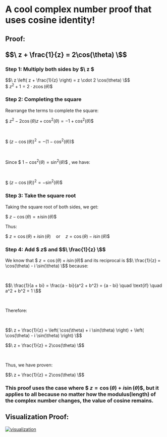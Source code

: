 # A cool complex number proof that uses cosine identity!

## Proof:<br><br> $$\ z + \frac{1}{z} = 2\cos(\theta) \$$

### Step 1: Multiply both sides by $\ z \$
$$\
z \left( z + \frac{1}{z} \right) = z \cdot 2 \cos(\theta)
\$$
<br>
$$\
z^2 + 1 = 2 \cdot z \cos(\theta)
\$$

### Step 2: Completing the square
Rearrange the terms to complete the square:

$$\
z^2 - 2\cos(\theta)z + \cos^2(\theta) = -1 + \cos^2(\theta)
\$$

<br>

$$\
(z - \cos(\theta))^2 = -(1 - \cos^2(\theta))
\$$

<br>

Since  $$\ 1 - \cos^2(\theta) = \sin^2(\theta) \$$ , we have:

<br>

$$\
(z - \cos(\theta))^2 = -\sin^2(\theta)
\$$

### Step 3: Take the square root
Taking the square root of both sides, we get:

$$\
z - \cos(\theta) = \pm i \sin(\theta)
\$$

Thus:

$$\
z = \cos(\theta) + i \sin(\theta) \quad \text{or} \quad z = \cos(\theta) - i \sin(\theta)
\$$

### Step 4: Add $$\ z \$$ and $$\ \frac{1}{z} \$$
We know that $$\ z = \cos(\theta) + i \sin(\theta) \$$ and its reciprocal is $$\ \frac{1}{z} = \cos(\theta) - i \sin(\theta) \$$ because:

<br>

$$\ \frac{1}{a + bi} = \frac{a - bi}{a^2 + b^2} = {a - bi} \quad \text{if} \quad a^2 + b^2 = 1 \$$

<br>

Therefore:

<br>

$$\
z + \frac{1}{z} = \left( \cos(\theta) + i \sin(\theta) \right) + \left( \cos(\theta) - i \sin(\theta) \right)
\$$

$$\
z + \frac{1}{z} = 2\cos(\theta)
\$$

<br>

Thus, we have proven:

$$\
z + \frac{1}{z} = 2\cos(\theta)
\$$

### This proof uses the case where $$\ z = \cos(\theta) + i \sin(\theta) \$$, but it applies to all because no matter how the modulus(length) of the complex number changes, the value of cosine remains.


## Visualization Proof:

[![visualization](https://raw.githubusercontent.com/OssieLin/complex-numbers-with-cosine-identity/main/visualization.gif)](https://www.geogebra.org/m/ajssj52s)
